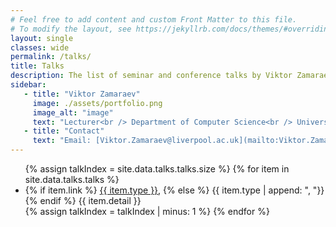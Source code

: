 ```yaml
---
# Feel free to add content and custom Front Matter to this file.
# To modify the layout, see https://jekyllrb.com/docs/themes/#overriding-theme-defaults
layout: single
classes: wide
permalink: /talks/
title: Talks
description: The list of seminar and conference talks by Viktor Zamaraev
sidebar:
   - title: "Viktor Zamaraev"
     image: ./assets/portfolio.png
     image_alt: "image"
     text: "Lecturer<br /> Department of Computer Science<br /> University of Liverpool"
   - title: "Contact"
     text: "Email: [Viktor.Zamaraev@liverpool.ac.uk](mailto:Viktor.Zamaraev@liverpool.ac.uk)"
---
```


<ul class="talks_list">
{% assign talkIndex = site.data.talks.talks.size %}
{% for item in site.data.talks.talks %}
  <li value="{{ talkIndex }}">
    <span class="pub_title">
        {% if item.link %}
            <a target="_blank" rel="nofollow" href="{{ item.link }}">{{ item.type }}</a>,
        {% else %}
            {{ item.type | append: ", "}}
        {% endif %}
    </span>
    <span class="pub_details">
        {{ item.detail }}
    </span>
  </li>
  {% assign talkIndex = talkIndex | minus: 1 %}
{% endfor %}
</ul>